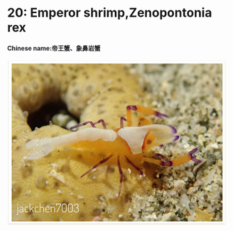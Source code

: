 # 20: Emperor shrimp,Zenopontonia rex

#### Chinese name:帝王蟹、象鼻岩蟹

![](../../.gitbook/assets/emperor-shrimp.jpg)

